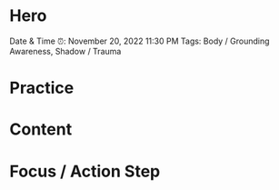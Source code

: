 # Hero

Date & Time ⏰: November 20, 2022 11:30 PM
Tags: Body / Grounding Awareness, Shadow / Trauma

# Practice

# Content

# Focus / Action Step